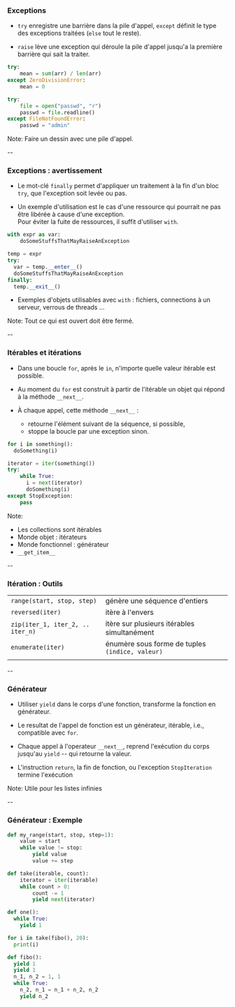 ### Exceptions

- `try` enregistre une barrière dans la pile d'appel, `except` définit le type
  des exceptions traitées (`else` tout le reste).

- `raise` lève une exception qui déroule la pile d'appel jusqu'a la
  première barrière qui sait la traiter.

<div class="half">

```python
try:
    mean = sum(arr) / len(arr)
except ZeroDivisionError:
    mean = 0
```

</div>

<div class="half">

```python
try:
    file = open("passwd", "r")
    passwd = file.readline()
except FileNotFoundError:
    passwd = "admin"
```

</div>

Note:
Faire un dessin avec une pile d'appel.

--

### Exceptions : avertissement

- Le mot-clé `finally` permet d'appliquer un traitement à la fin d'un
  bloc `try`, que l'exception soit levée ou pas.

- Un exemple d'utilisation est le cas d'une ressource qui pourrait ne
  pas être libérée à cause d'une exception. \
  Pour éviter la fuite de ressources, il suffit d'utiliser `with`.

<div class='half'>

```python
with expr as var:
    doSomeStuffsThatMayRaiseAnException
```

</div><div class='half'>

```python
temp = expr
try:
  var = temp.__enter__()
  doSomeStuffsThatMayRaiseAnException
finally:
  temp.__exit__()
```

</div>

- Exemples d'objets utilisables avec `with` : fichiers, connections à
  un serveur, verrous de threads ...

Note:
Tout ce qui est ouvert doit être fermé.

--

### Itérables et itérations

- Dans une boucle `for`, après le `in`, n'importe quelle valeur
  itérable est possible.

- Au moment du `for` est construit à partir de l'itérable un objet
  qui répond à la méthode `__next__`.

- À chaque appel, cette méthode `__next__`&nbsp;:
  - retourne l'élément suivant de la séquence, si possible,
  - stoppe la boucle par une exception sinon.

<div class="half">

```python
for i in something():
  doSomething(i)
```

</div>
<div class="half">

```python
iterator = iter(something())
try:
    while True:
      i = next(iterator)
      doSomething(i)
except StopException:
    pass
```

</div>

Note:
- Les collections sont itérables
- Monde objet : itérateurs
- Monde fonctionnel : générateur
- `__get_item__`

--

### Itération : Outils

|||
|--|--|
|`range(start, stop, step)`       | génère une séquence d'entiers |
|`reversed(iter)`                 | itère à l'envers |
|`zip(iter_1, iter_2, .. iter_n)` | itère sur plusieurs itérables simultanément |
| `enumerate(iter)`               | énumère sous forme de tuples `(indice, valeur)` |
|||

--

### Générateur

- Utiliser `yield` dans le corps d'une fonction, transforme la
  fonction en générateur.

- Le resultat de l'appel de fonction est un générateur, itérable,
  i.e., compatible avec `for`.

- Chaque appel à l'operateur `__next__`, reprend l'exécution du corps
  jusqu'au `yield` -- qui retourne la valeur.

- L'instruction `return`, la fin de fonction, ou l'exception
  `StopIteration` termine l'exécution

Note:
Utile pour les listes infinies

--

### Générateur : Exemple

<div class="half">

```python
def my_range(start, stop, step=1):
    value = start
    while value != stop:
        yield value
        value += step
```

</div>
<div class="half">

```python
def take(iterable, count):
    iterator = iter(iterable)
    while count > 0:
        count -= 1
        yield next(iterator)
```

</div>

<div class="half">

```python
def one():
  while True:
    yield 1
```

```python
for i in take(fibo(), 20):
  print(i)
```

</div><div class="half">

```python
def fibo():
  yield 1
  yield 1
  n_1, n_2 = 1, 1
  while True:
    n_2, n_1 = n_1 + n_2, n_2
    yield n_2
```

</div>
